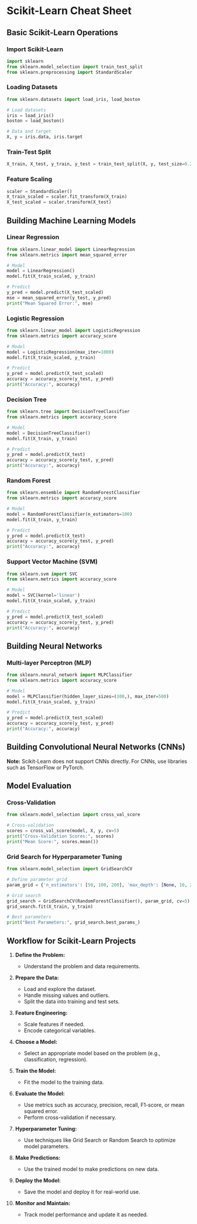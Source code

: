 # Scikit-Learn Cheat Sheet

## Basic Scikit-Learn Operations

### Import Scikit-Learn
```python
import sklearn
from sklearn.model_selection import train_test_split
from sklearn.preprocessing import StandardScaler
```

### Loading Datasets
```python
from sklearn.datasets import load_iris, load_boston

# Load datasets
iris = load_iris()
boston = load_boston()

# Data and target
X, y = iris.data, iris.target
```

### Train-Test Split
```python
X_train, X_test, y_train, y_test = train_test_split(X, y, test_size=0.2, random_state=42)
```

### Feature Scaling
```python
scaler = StandardScaler()
X_train_scaled = scaler.fit_transform(X_train)
X_test_scaled = scaler.transform(X_test)
```

## Building Machine Learning Models

### Linear Regression
```python
from sklearn.linear_model import LinearRegression
from sklearn.metrics import mean_squared_error

# Model
model = LinearRegression()
model.fit(X_train_scaled, y_train)

# Predict
y_pred = model.predict(X_test_scaled)
mse = mean_squared_error(y_test, y_pred)
print("Mean Squared Error:", mse)
```

### Logistic Regression
```python
from sklearn.linear_model import LogisticRegression
from sklearn.metrics import accuracy_score

# Model
model = LogisticRegression(max_iter=1000)
model.fit(X_train_scaled, y_train)

# Predict
y_pred = model.predict(X_test_scaled)
accuracy = accuracy_score(y_test, y_pred)
print("Accuracy:", accuracy)
```

### Decision Tree
```python
from sklearn.tree import DecisionTreeClassifier
from sklearn.metrics import accuracy_score

# Model
model = DecisionTreeClassifier()
model.fit(X_train, y_train)

# Predict
y_pred = model.predict(X_test)
accuracy = accuracy_score(y_test, y_pred)
print("Accuracy:", accuracy)
```

### Random Forest
```python
from sklearn.ensemble import RandomForestClassifier
from sklearn.metrics import accuracy_score

# Model
model = RandomForestClassifier(n_estimators=100)
model.fit(X_train, y_train)

# Predict
y_pred = model.predict(X_test)
accuracy = accuracy_score(y_test, y_pred)
print("Accuracy:", accuracy)
```

### Support Vector Machine (SVM)
```python
from sklearn.svm import SVC
from sklearn.metrics import accuracy_score

# Model
model = SVC(kernel='linear')
model.fit(X_train_scaled, y_train)

# Predict
y_pred = model.predict(X_test_scaled)
accuracy = accuracy_score(y_test, y_pred)
print("Accuracy:", accuracy)
```

## Building Neural Networks

### Multi-layer Perceptron (MLP)
```python
from sklearn.neural_network import MLPClassifier
from sklearn.metrics import accuracy_score

# Model
model = MLPClassifier(hidden_layer_sizes=(100,), max_iter=500)
model.fit(X_train_scaled, y_train)

# Predict
y_pred = model.predict(X_test_scaled)
accuracy = accuracy_score(y_test, y_pred)
print("Accuracy:", accuracy)
```

## Building Convolutional Neural Networks (CNNs)

**Note:** Scikit-Learn does not support CNNs directly. For CNNs, use libraries such as TensorFlow or PyTorch.

## Model Evaluation

### Cross-Validation
```python
from sklearn.model_selection import cross_val_score

# Cross-validation
scores = cross_val_score(model, X, y, cv=5)
print("Cross-Validation Scores:", scores)
print("Mean Score:", scores.mean())
```

### Grid Search for Hyperparameter Tuning
```python
from sklearn.model_selection import GridSearchCV

# Define parameter grid
param_grid = {'n_estimators': [50, 100, 200], 'max_depth': [None, 10, 20]}

# Grid search
grid_search = GridSearchCV(RandomForestClassifier(), param_grid, cv=5)
grid_search.fit(X_train, y_train)

# Best parameters
print("Best Parameters:", grid_search.best_params_)
```

## Workflow for Scikit-Learn Projects

1. **Define the Problem:**
   - Understand the problem and data requirements.

2. **Prepare the Data:**
   - Load and explore the dataset.
   - Handle missing values and outliers.
   - Split the data into training and test sets.

3. **Feature Engineering:**
   - Scale features if needed.
   - Encode categorical variables.

4. **Choose a Model:**
   - Select an appropriate model based on the problem (e.g., classification, regression).

5. **Train the Model:**
   - Fit the model to the training data.

6. **Evaluate the Model:**
   - Use metrics such as accuracy, precision, recall, F1-score, or mean squared error.
   - Perform cross-validation if necessary.

7. **Hyperparameter Tuning:**
   - Use techniques like Grid Search or Random Search to optimize model parameters.

8. **Make Predictions:**
   - Use the trained model to make predictions on new data.

9. **Deploy the Model:**
   - Save the model and deploy it for real-world use.

10. **Monitor and Maintain:**
    - Track model performance and update it as needed.


